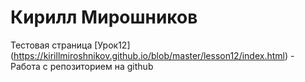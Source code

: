 

# Кирилл Мирошников
Тестовая страница
[Урок12] (https://kirillmiroshnikov.github.io/blob/master/lesson12/index.html) - Работа с репозиторием на github

